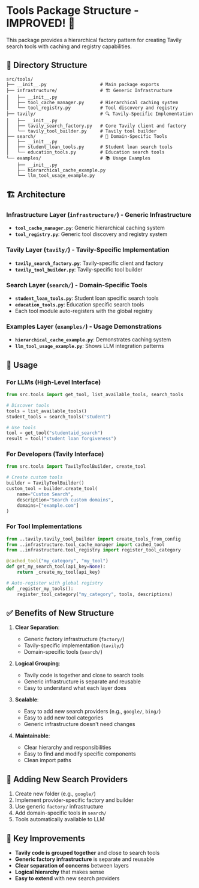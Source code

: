 # Tools Package Structure - IMPROVED! 🎯

This package provides a hierarchical factory pattern for creating Tavily search tools with caching and registry capabilities.

## 📁 Directory Structure

```
src/tools/
├── __init__.py                    # Main package exports
├── infrastructure/                # 🏗️ Generic Infrastructure
│   ├── __init__.py
│   ├── tool_cache_manager.py      # Hierarchical caching system
│   └── tool_registry.py           # Tool discovery and registry
├── tavily/                        # 🔍 Tavily-Specific Implementation
│   ├── __init__.py
│   ├── tavily_search_factory.py   # Core Tavily client and factory
│   └── tavily_tool_builder.py     # Tavily tool builder
├── search/                        # 🎯 Domain-Specific Tools
│   ├── __init__.py
│   ├── student_loan_tools.py      # Student loan search tools
│   └── education_tools.py         # Education search tools
└── examples/                      # 📚 Usage Examples
    ├── __init__.py
    ├── hierarchical_cache_example.py
    └── llm_tool_usage_example.py
```

## 🏗️ Architecture

### Infrastructure Layer (`infrastructure/`) - Generic Infrastructure

- **`tool_cache_manager.py`**: Generic hierarchical caching system
- **`tool_registry.py`**: Generic tool discovery and registry system

### Tavily Layer (`tavily/`) - Tavily-Specific Implementation

- **`tavily_search_factory.py`**: Tavily-specific client and factory
- **`tavily_tool_builder.py`**: Tavily-specific tool builder

### Search Layer (`search/`) - Domain-Specific Tools

- **`student_loan_tools.py`**: Student loan specific search tools
- **`education_tools.py`**: Education specific search tools
- Each tool module auto-registers with the global registry

### Examples Layer (`examples/`) - Usage Demonstrations

- **`hierarchical_cache_example.py`**: Demonstrates caching system
- **`llm_tool_usage_example.py`**: Shows LLM integration patterns

## 🚀 Usage

### For LLMs (High-Level Interface)

```python
from src.tools import get_tool, list_available_tools, search_tools

# Discover tools
tools = list_available_tools()
student_tools = search_tools("student")

# Use tools
tool = get_tool("studentaid_search")
result = tool("student loan forgiveness")
```

### For Developers (Tavily Interface)

```python
from src.tools import TavilyToolBuilder, create_tool

# Create custom tools
builder = TavilyToolBuilder()
custom_tool = builder.create_tool(
    name="Custom Search",
    description="Search custom domains",
    domains=["example.com"]
)
```

### For Tool Implementations

```python
from ..tavily.tavily_tool_builder import create_tools_from_config
from ..infrastructure.tool_cache_manager import cached_tool
from ..infrastructure.tool_registry import register_tool_category

@cached_tool("my_category", "my_tool")
def get_my_search_tool(api_key=None):
    return _create_my_tool(api_key)

# Auto-register with global registry
def _register_my_tools():
    register_tool_category("my_category", tools, descriptions)
```

## ✅ Benefits of New Structure

1. **Clear Separation**:

   - Generic factory infrastructure (`factory/`)
   - Tavily-specific implementation (`tavily/`)
   - Domain-specific tools (`search/`)

2. **Logical Grouping**:

   - Tavily code is together and close to search tools
   - Generic infrastructure is separate and reusable
   - Easy to understand what each layer does

3. **Scalable**:

   - Easy to add new search providers (e.g., `google/`, `bing/`)
   - Easy to add new tool categories
   - Generic infrastructure doesn't need changes

4. **Maintainable**:
   - Clear hierarchy and responsibilities
   - Easy to find and modify specific components
   - Clean import paths

## 🔧 Adding New Search Providers

1. Create new folder (e.g., `google/`)
2. Implement provider-specific factory and builder
3. Use generic `factory/` infrastructure
4. Add domain-specific tools in `search/`
5. Tools automatically available to LLM

## 🎯 Key Improvements

- **Tavily code is grouped together** and close to search tools
- **Generic factory infrastructure** is separate and reusable
- **Clear separation of concerns** between layers
- **Logical hierarchy** that makes sense
- **Easy to extend** with new search providers
